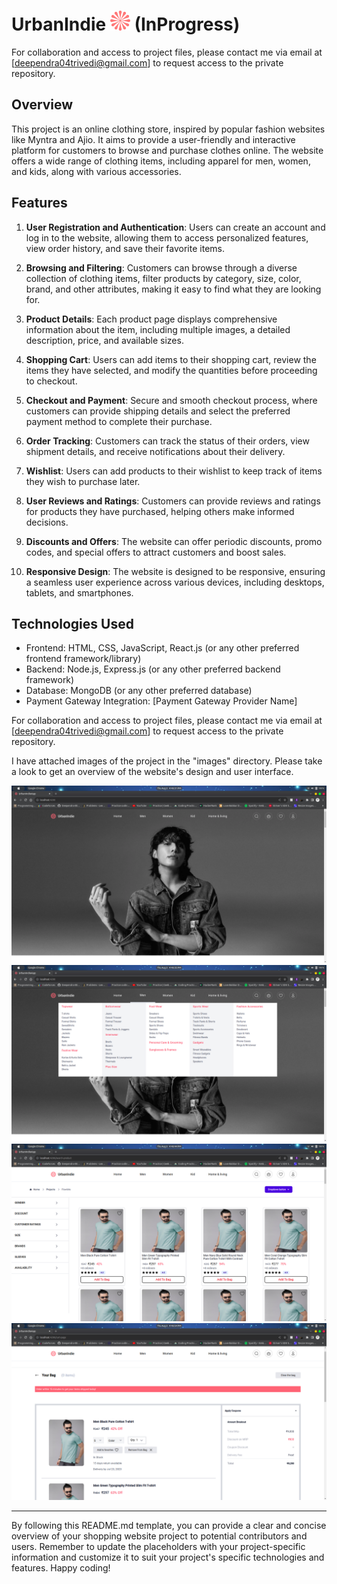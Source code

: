 # UrbanIndie  ![Project Logo](./Images/Vector.png)  (InProgress)



For collaboration and access to project files, please contact me via email at [deependra04trivedi@gmail.com] to request access to the private repository.

## Overview

This project is an online clothing store, inspired by popular fashion websites like Myntra and Ajio. It aims to provide a user-friendly and interactive platform for customers to browse and purchase clothes online. The website offers a wide range of clothing items, including apparel for men, women, and kids, along with various accessories.

## Features

1. **User Registration and Authentication**: Users can create an account and log in to the website, allowing them to access personalized features, view order history, and save their favorite items.

2. **Browsing and Filtering**: Customers can browse through a diverse collection of clothing items, filter products by category, size, color, brand, and other attributes, making it easy to find what they are looking for.

3. **Product Details**: Each product page displays comprehensive information about the item, including multiple images, a detailed description, price, and available sizes.

4. **Shopping Cart**: Users can add items to their shopping cart, review the items they have selected, and modify the quantities before proceeding to checkout.

5. **Checkout and Payment**: Secure and smooth checkout process, where customers can provide shipping details and select the preferred payment method to complete their purchase.

6. **Order Tracking**: Customers can track the status of their orders, view shipment details, and receive notifications about their delivery.

7. **Wishlist**: Users can add products to their wishlist to keep track of items they wish to purchase later.

8. **User Reviews and Ratings**: Customers can provide reviews and ratings for products they have purchased, helping others make informed decisions.

9. **Discounts and Offers**: The website can offer periodic discounts, promo codes, and special offers to attract customers and boost sales.

10. **Responsive Design**: The website is designed to be responsive, ensuring a seamless user experience across various devices, including desktops, tablets, and smartphones.

## Technologies Used

- Frontend: HTML, CSS, JavaScript, React.js (or any other preferred frontend framework/library)
- Backend: Node.js, Express.js (or any other preferred backend framework)
- Database: MongoDB (or any other preferred database)
- Payment Gateway Integration: [Payment Gateway Provider Name]

For collaboration and access to project files, please contact me via email at [deependra04trivedi@gmail.com] to request access to the private repository.

I have attached images of the project in the "images" directory. Please take a look to get an overview of the website's design and user interface.


![Project Logo](./Images/image-31.png)
![Project Logo](./Images/image-35.png)
![Project Logo](./Images/image-44.png)
![Project Logo](./Images/image-54.png)



---

By following this README.md template, you can provide a clear and concise overview of your shopping website project to potential contributors and users. Remember to update the placeholders with your project-specific information and customize it to suit your project's specific technologies and features. Happy coding!
